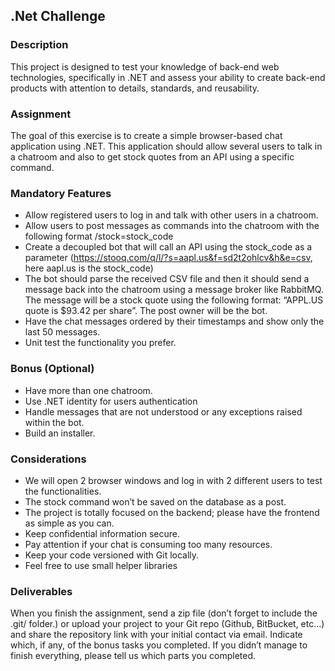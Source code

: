 ## .Net Challenge

### Description

This project is designed to test your knowledge of back-end web technologies, specifically in
.NET and assess your ability to create back-end products with attention to details, standards,
and reusability.

### Assignment

The goal of this exercise is to create a simple browser-based chat application using .NET.
This application should allow several users to talk in a chatroom and also to get stock quotes
from an API using a specific command.

### Mandatory Features

- Allow registered users to log in and talk with other users in a chatroom.
- Allow users to post messages as commands into the chatroom with the following format
  /stock=stock_code
- Create a decoupled bot that will call an API using the stock_code as a parameter
  (https://stooq.com/q/l/?s=aapl.us&f=sd2t2ohlcv&h&e=csv, here aapl.us is the
  stock_code)
- The bot should parse the received CSV file and then it should send a message back into
  the chatroom using a message broker like RabbitMQ. The message will be a stock quote
  using the following format: “APPL.US quote is $93.42 per share”. The post owner will be
  the bot.
- Have the chat messages ordered by their timestamps and show only the last 50
  messages.
- Unit test the functionality you prefer.

### Bonus (Optional)

- Have more than one chatroom.
- Use .NET identity for users authentication
- Handle messages that are not understood or any exceptions raised within the bot.
- Build an installer.

### Considerations

- We will open 2 browser windows and log in with 2 different users to test the
  functionalities.
- The stock command won’t be saved on the database as a post.
- The project is totally focused on the backend; please have the frontend as simple as you
  can.
- Keep confidential information secure.
- Pay attention if your chat is consuming too many resources.
- Keep your code versioned with Git locally.
- Feel free to use small helper libraries

### Deliverables

When you finish the assignment, send a zip file (don’t forget to include the .git/ folder.) or upload
your project to your Git repo (Github, BitBucket, etc...) and share the repository link with your
initial contact via email. Indicate which, if any, of the bonus tasks you completed.
If you didn’t manage to finish everything, please tell us which parts you completed.
